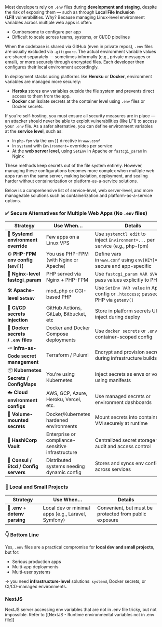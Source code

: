 Most developers rely on `.env` files during **development and staging**, despite the risk of exposing them — such as through **Local File Inclusion (LFI)** vulnerabilities. Why? Because managing Linux-level environment variables across multiple web apps is often:
- Cumbersome to configure per app
- Difficult to scale across teams, systems, or CI/CD pipelines  

When the codebase is shared via GitHub (even in private repos), `.env` files are usually excluded via `.gitignore`. The actual environment variable values are shared separately — sometimes informally (e.g., private messages or email), or more securely through encrypted files. Each developer then configures their local environment accordingly.  

In deployment stacks using platforms like **Heroku** or **Docker**, environment variables are managed more securely:
- **Heroku** stores env variables outside the file system and prevents direct access to them from the app.
- **Docker** can isolate secrets at the container level using `.env` files or Docker secrets.  

If you're self-hosting, you must ensure all security measures are in place — an attacker should never be able to exploit vulnerabilities (like LFI) to access your `.env` file. As a safer alternative, you can define environment variables at the **service level**, such as:
- In `php-fpm` via the `env[]` directive in `www.conf`
- In `systemd` with `Environment=` overrides per service
- At the **web server level**, using `SetEnv` in Apache or `fastcgi_param` in Nginx

These methods keep secrets out of the file system entirely. However, managing these configurations becomes more complex when multiple web apps run on the same server, making isolation, deployment, and scaling harder without containerization or platform-as-a-service solutions.

Below is a comprehensive list of service-level, web server-level, and more manageable solutions such as containerization and platform-as-a-service options.

### ✅ Secure Alternatives for Multiple Web Apps (No `.env` files)

| Strategy                                | Use When…                                         | Details                                                                              |
| --------------------------------------- | ------------------------------------------------- | ------------------------------------------------------------------------------------ |
| 🔧 **Systemd environment override**     | Few apps on a Linux VPS                           | Use `systemctl edit` to inject `Environment=...` per service (e.g., php-fpm)         |
| ⚙️ **PHP-FPM env config (`env[]`)**     | You use PHP-FPM (with Nginx or Apache)            | Define vars in `www.conf` using `env[KEY]=value`; secure and app-specific            |
| 🧩 **Nginx-level fastcgi_param**        | PHP served via Nginx + PHP-FPM                    | Use `fastcgi_param VAR $VAR;` to pass values explicitly to PHP                       |
| 🛠️ **Apache-level `SetEnv`**           | mod_php or CGI-based PHP                          | Use `SetEnv VAR value` in Apache config or `.htaccess`; passed to PHP via `getenv()` |
| 🧱 **CI/CD secrets injection**          | GitHub Actions, GitLab, Bitbucket, etc            | Store in platform secrets UI; inject during deploy                                   |
| 🐳 **Docker secrets / `.env` files**    | Docker and Docker Compose deployments             | Use `docker secrets` or `.env` for container-scoped config                           |
| 🗝️ **Infra-as-Code secret management** | Terraform / Pulumi                                | Encrypt and provision secrets during infrastructure builds                           |
| 📦 **Kubernetes Secrets / ConfigMaps**  | You're using Kubernetes                           | Inject secrets as envs or volumes using manifests                                    |
| ☁️ **Cloud environment configs**        | AWS, GCP, Azure, Heroku, Vercel, etc.             | Use managed secrets or environment dashboards                                        |
| 📂 **Volume-mounted secrets**           | Docker/Kubernetes hardened environments           | Mount secrets into container or VM securely at runtime                               |
| 🧭 **HashiCorp Vault**                  | Enterprise or compliance-sensitive infrastructure | Centralized secret storage with audit and access control                             |
| 🔁 **Consul / Etcd / Config servers**   | Distributed systems needing dynamic config        | Stores and syncs env config across services                                          |

### 🔐 **Local and Small Projects**

| Strategy                     | Use When…                                          | Details                                                |
| ---------------------------- | -------------------------------------------------- | ------------------------------------------------------ |
| 📜 **.env + dotenv parsing** | Local dev or minimal apps (e.g., Laravel, Symfony) | Convenient, but must be protected from public exposure |


### 👇 Bottom Line

Yes, `.env` files are a practical compromise for **local dev and small projects**, but for:

- Serious production apps
- Multi-app deployments
- Multi-user systems

→ you need **infrastructure-level** solutions: `systemd`, Docker secrets, or CI/CD-managed environments.

### NextJS

NextJS server accessing env variables that are not in .env file tricky, but not impossible. Refer to [[NextJS - Runtime environmental variables not in .env file]]